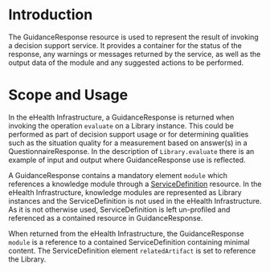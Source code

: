 # Introduction

The GuidanceResponse resource is used to represent the result of invoking a decision support service.
It provides a container for the status of the response, any warnings or messages returned by the service,
 as well as the output data of the module and any suggested actions to be performed.

# Scope and Usage
In the eHealth Infrastructure, a GuidanceResponse is returned when invoking the operation `evaluate` on
 a Library instance. This could be performed as part of decision support usage or for determining
 qualities such as the situation quality for a measurement based on answer(s) in a QuestionnaireResponse.
 In the description of `Library.evaluate` there is an example of input and output where GuidanceResponse
 use is reflected.

A GuidanceResponse contains a mandatory element `module` which references a knowledge module through a
 [ServiceDefinition](http://hl7.org/fhir/STU3/servicedefinition.html) resource.
 In the eHealth Infrastructure, knowledge modules are represented as Library instances and the ServiceDefinition
 is not used in the eHealth Infrastructure. As it is not otherwise used, ServiceDefinition is left un-profiled
 and referenced as a contained resource in GuidanceResponse. 

When returned from the eHealth Infrastructure, the GuidanceResponse `module` is a reference to a contained
ServiceDefinition containing minimal content. The ServiceDefinition element `relatedArtifact` is set to reference
the Library.
  